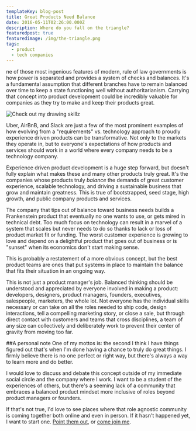 ```yaml
---
templateKey: blog-post
title: Great Products Need Balance
date: 2016-05-11T02:26:00.000Z
description: Where do you fall on the triangle?
featuredpost: true
featuredimage: /img/the-triangle.png
tags:
  - product
  - tech companies
---
```

ne of those most ingenious features of modern, rule of law governments is how power is separated and provides a system of checks and balances. It's a fundamental assumption that different branches have to remain balanced over time to keep a state functioning well without authoritarianism. Carrying that concept into product development could be incredibly valuable for companies as they try to make and keep their products great.

![Check out my drawing skillz][1]

[1]: /images/the-triangle.png

Uber, AirBnB, and Slack are just a few of the most prominent examples of how evolving from a "requirements" vs. technology approach to proudly experience driven products can be transformative. Not only to the markets they operate in, but to everyone's expectations of how products and services should work in a world where every company needs to be a technology company.

Experience driven product development is a huge step forward, but doesn't fully explain what makes these and many other products truly great. It's the companies whose products truly *balance* the demands of great customer experience, scalable technology, and driving a sustainable business that grow and maintain greatness. This is true of bootstrapped, seed stage, high growth, and public company products and services.

The company that tips out of balance toward business needs builds a Frankenstein product that eventually no one wants to use, or gets mired in technical debt. Too much focus on technology can result in a marvel of a system that scales but never needs to do so thanks to lack or loss of product market fit or funding. The worst customer experience is growing to love and depend on a delightful product that goes out of business or is "sunset" when its economics don't start making sense.

This is probably a restatement of a more obvious concept, but the best product teams are ones that put systems in place to maintain the balance that fits their situation in an ongoing way.

This is not just a product manager's job. Balanced thinking should be understood and appreciated by everyone involved in making a product: developers, designers, product managers, founders, executives, salespeople, marketers, the whole lot. Not everyone has the individual skills necessary or can take on all the roles needed to ship code, design interactions, tell a compelling marketing story, or close a sale, but through direct contact with customers and teams that cross disciplines, a team of any size can collectively and deliberately work to prevent their center of gravity from moving too far.

##A personal note
One of my mottos is: the second I think I have things figured out that's when I'm done having a chance to truly do great things. I firmly believe there is no one perfect or right way, but there's always a way to learn more and do better.

I would love to discuss and debate this concept outside of my immediate social circle and the company where I work. I want to be a student of the experiences of others, but there's a seeming lack of a community that embraces a balanced product mindset more inclusive of roles beyond product managers or founders.

If that's not true, I'd love to see places where that role agnostic community is coming together both online and even in person. If it hasn't happened yet, I want to start one. [Point them out][2], or [come join me][3].

[2]: mailto:cs@craigsturgis.com
[3]: http://eepurl.com/b1icuP
